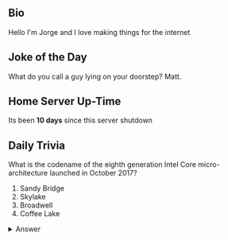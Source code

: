 ## Bio

Hello I'm Jorge and I love making things for the internet

## Joke of the Day

What do you call a guy lying on your doorstep? Matt.

## Home Server Up-Time

Its been **10 days** since this server shutdown


## Daily Trivia

What is the codename of the eighth generation Intel Core micro-architecture launched in October 2017?
 1. Sandy Bridge
 2. Skylake
 3. Broadwell
 4. Coffee Lake

<details>
  <summary>Answer</summary>
  Coffee Lake
</details>
